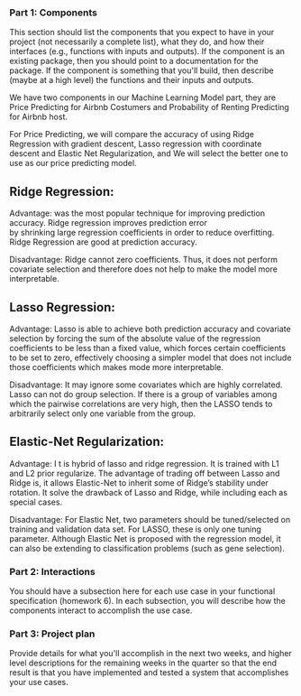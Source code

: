 ### Part 1: Components
This section should list the components that you expect to have in your project (not necessarily a complete list), what they do, and how their interfaces (e.g., functions with inputs and outputs). If the component is an existing package, then you should point to a documentation for the package. If the component is something that you'll build, then describe (maybe at a high level) the functions and their inputs and outputs.


We have two components in our Machine Learning Model part, they are Price Predicting for Airbnb Costumers and Probability of Renting Predicting for Airbnb host. 

For Price Predicting, we will compare the accuracy of using Ridge Regression with gradient descent, Lasso regression with coordinate descent and Elastic Net Regularization, and We will select the better one to use as our price predicting model. 

## Ridge Regression: 

Advantage:  was the most popular technique for improving prediction accuracy. Ridge regression improves prediction error by shrinking large regression coefficients in order to reduce overfitting. Ridge Regression are good at prediction accuracy. 

Disadvantage: Ridge cannot zero coefficients. Thus, it does not perform covariate selection and therefore does not help to make the model more interpretable.

## Lasso Regression: 

Advantage: Lasso is able to achieve both prediction accuracy and covariate selection by forcing the sum of the absolute value of the regression coefficients to be less than a fixed value, which forces certain coefficients to be set to zero, effectively choosing a simpler model that does not include those coefficients which makes mode more interpretable. 

Disadvantage:  It may ignore some covariates which are highly correlated. Lasso can not do group selection. If there is a group of variables among which the pairwise correlations are very high, then the LASSO tends to arbitrarily select only one variable from the group. 

## Elastic-Net Regularization:

Advantage: I t is hybrid of lasso and ridge regression.  It is trained with L1 and L2 prior regularize. The advantage of trading off between Lasso and Ridge is, it allows Elastic-Net to inherit some of Ridge’s stability under rotation. It solve the drawback of Lasso and Ridge, while including each as special cases. 

Disadvantage: For Elastic Net, two parameters should be tuned/selected on training and validation data set. For LASSO, these is only one tuning parameter. Although Elastic Net is proposed with the regression model, it can also be extending to classification problems (such as gene selection). 

### Part 2: Interactions
You should have a subsection here for each use case in your functional specification (homework 6). In each subsection, you will describe how the components interact to accomplish the use case.






### Part 3: Project plan
Provide details for what you'll accomplish in the next two weeks, and higher level descriptions for the remaining weeks in the quarter so that the end result is that you have implemented and tested a system that accomplishes your use cases.
